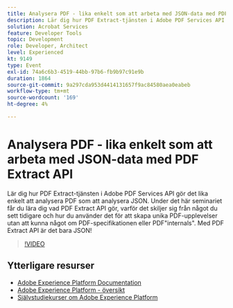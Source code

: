 ```yaml
---
title: Analysera PDF - lika enkelt som att arbeta med JSON-data med PDF Extract API
description: Lär dig hur PDF Extract-tjänsten i Adobe PDF Services API gör det lika enkelt att analysera PDF som att analysera JSON. Under det här seminariet får du lära dig vad PDF Extract API gör, varför det skiljer sig från något du sett tidigare och hur du använder det för att skapa unika PDF-upplevelser utan att kunna något om PDF-specifikationen eller PDF"internals". Med PDF Extract API är det bara JSON!
solution: Acrobat Services
feature: Developer Tools
topic: Development
role: Developer, Architect
level: Experienced
kt: 9149
type: Event
exl-id: 74a6c6b3-4519-44bb-97b6-fb9b97c91e9b
duration: 1864
source-git-commit: 9a297cda953d4414131657f9ac84580aea0eabeb
workflow-type: tm+mt
source-wordcount: '169'
ht-degree: 4%

---
```


# Analysera PDF - lika enkelt som att arbeta med JSON-data med PDF Extract API

Lär dig hur PDF Extract-tjänsten i Adobe PDF Services API gör det lika enkelt att analysera PDF som att analysera JSON. Under det här seminariet får du lära dig vad PDF Extract API gör, varför det skiljer sig från något du sett tidigare och hur du använder det för att skapa unika PDF-upplevelser utan att kunna något om PDF-specifikationen eller PDF&quot;internals&quot;. Med PDF Extract API är det bara JSON!


>[!VIDEO](https://video.tv.adobe.com/v/337600/?quality=12&learn=on&hidetitle=true)

## Ytterligare resurser

- [Adobe Experience Platform Documentation](https://experienceleague.adobe.com/docs/experience-platform.html)
- [Adobe Experience Platform - översikt](https://experienceleague.adobe.com/docs/experience-platform/landing/home.html)
- [Självstudiekurser om Adobe Experience Platform](https://experienceleague.adobe.com/docs/platform-learn/tutorials/overview.html?lang=sv)
